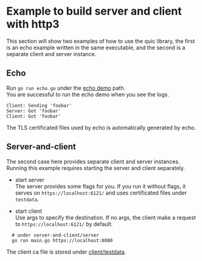 # Example to build server and client with http3
This section will show two examples of how to use the quic library, the first is an echo example
written in the same executable, and the second is a separate client and server instance.
## Echo
Run `go run echo.go` under the [echo demo](./echo/echo.go) path.  
You are successful to run the echo demo when you see the logs.
```
Client: Sending 'foobar'
Server: Got 'foobar'
Client: Got 'foobar'
```
The TLS certificated files used by echo is automatically generated by echo.

## Server-and-client
The second case here provides separate client and server instances.
Running this example requires starting the server and client separately.
- start server  
  The server provides some flags for you.
  If you run it without flags, it serves on `https://localhost:6121/` and uses certificated files under `testdata`.

- start client  
  Use args to specify the destination. If no args, the client make a request to `https://localhost:6121/` by default.
```shell
  # under server-and-client/server
  go run main.go https://localhost:8080
```
The client ca file is stored under [client/testdata](server-and-client/client/testdata).
